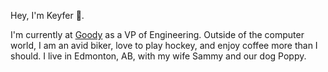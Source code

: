 Hey, I'm Keyfer 👋.

I'm currently at [Goody](https://www.ongoody.com/) as a VP of Engineering. Outside of the computer world, I am an avid biker, love to play hockey, and enjoy coffee more than I should. I live in Edmonton, AB, with my wife Sammy and our dog Poppy. 
